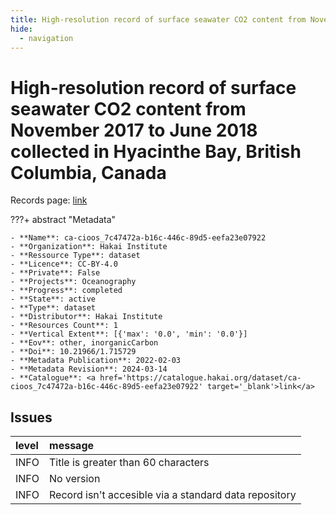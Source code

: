 ```yaml
---
title: High-resolution record of surface seawater CO2 content from November 2017 to June 2018 collected in Hyacinthe Bay, British Columbia, Canada
hide:
  - navigation
---
```


# High-resolution record of surface seawater CO2 content from November 2017 to June 2018 collected in Hyacinthe Bay, British Columbia, Canada

Records page: <a href='https://catalogue.hakai.org/dataset/ca-cioos_7c47472a-b16c-446c-89d5-eefa23e07922' target='_blank'>link</a>

???+ abstract "Metadata"

    - **Name**: ca-cioos_7c47472a-b16c-446c-89d5-eefa23e07922 
    - **Organization**: Hakai Institute 
    - **Ressource Type**: dataset 
    - **Licence**: CC-BY-4.0 
    - **Private**: False 
    - **Projects**: Oceanography 
    - **Progress**: completed 
    - **State**: active 
    - **Type**: dataset 
    - **Distributor**: Hakai Institute 
    - **Resources Count**: 1 
    - **Vertical Extent**: [{'max': '0.0', 'min': '0.0'}] 
    - **Eov**: other, inorganicCarbon 
    - **Doi**: 10.21966/1.715729 
    - **Metadata Publication**: 2022-02-03 
    - **Metadata Revision**: 2024-03-14 
    - **Catalogue**: <a href='https://catalogue.hakai.org/dataset/ca-cioos_7c47472a-b16c-446c-89d5-eefa23e07922' target='_blank'>link</a> 

<div id='map'></div>




## Issues
| level   | message                                               |
|:--------|:------------------------------------------------------|
| INFO    | Title is greater than 60 characters                   |
| INFO    | No version                                            |
| INFO    | Record isn't accesible via a standard data repository |


<script>
   document.addEventListener("DOMContentLoaded", function() {
    var map = L.map('map').setView([51.505, -125.09], 5);
    L.tileLayer('https://tile.openstreetmap.org/{z}/{x}/{y}.png', {
        maxZoom: 19,
        attribution: '&copy; <a href="http://www.openstreetmap.org/copyright">OpenStreetMap</a>'
    }).addTo(map);
    var geojsonFeature = {
        "type": "Feature",
        "properties": {
            "name" : "High-resolution record of surface seawater CO2 content from November 2017 to June 2018 collected in Hyacinthe Bay, British Columbia, Canada"
        },
        "geometry": {'type': 'Polygon', 'coordinates': [[[-125.22364854812619, 50.116106505752896], [-125.22126674652097, 50.116106505752896], [-125.22126674652097, 50.11770256813347], [-125.22364854812619, 50.11770256813347], [-125.22364854812619, 50.116106505752896]]]}
    }
    L.geoJSON(geojsonFeature).addTo(map);
   })
</script>